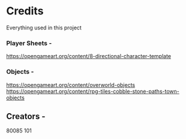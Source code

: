 # Credits
Everything used in this project

### Player Sheets -
https://opengameart.org/content/8-directional-character-template

### Objects -
https://opengameart.org/content/overworld-objects
https://opengameart.org/content/rpg-tiles-cobble-stone-paths-town-objects

## Creators -
80085 101